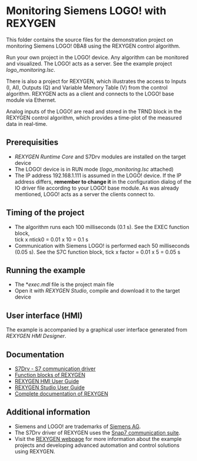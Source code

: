 Monitoring Siemens LOGO! with REXYGEN
====================================================

This folder contains the source files for the demonstration project on monitoring
Siemens LOGO! 0BA8 using the REXYGEN control algorithm.

Run your own project in the LOGO! device. Any algorithm can be monitored and visualized. The 
LOGO! acts as a server. See the example project *logo_monitoring.lsc*.

There is also a project for REXYGEN, which illustrates the access
to Inputs (I, AI), Outputs (Q) and Variable Memory Table (V) from the control 
algorithm. REXYGEN acts as a client and connects to the LOGO! base module via Ethernet.

Analog inputs of the LOGO! are read and stored in the TRND block in the REXYGEN 
control algorithm, which provides a time-plot of the measured data in real-time.

## Prerequisities ##
- *REXYGEN Runtime Core* and S7Drv modules are installed on the target device
- The LOGO! device is in RUN mode (*logo_monitoring.lsc* attached)
- The IP address 192.168.1.111 is assumed in the LOGO! device. If the IP address 
differs, **remember to change it** in the configuration dialog of the IO driver file according to your
LOGO! base module. As was already mentioned, LOGO! acts as a server the clients 
connect to. 

## Timing of the project ##
- The algorithm runs each 100 milliseconds (0.1 s). See the EXEC function block,  
tick x ntick0 = 0.01 x 10 = 0.1 s
- Communication with Siemens LOGO! is performed each 50 milliseconds 
(0.05 s). See the S7C function block,
tick x factor = 0.01 x 5 = 0.05 s

## Running the example ##
- The **exec.mdl* file is the project main file
- Open it with *REXYGEN Studio*, compile and download it to the target device

## User interface (HMI) ##
The example is accompanied by a graphical user interface generated from *REXYGEN HMI Designer*.

## Documentation ##

- [S7Drv - S7 communication driver](https://www.rexygen.com/doc/PDF/ENGLISH/S7Drv_ENG.pdf)
- [Function blocks of REXYGEN](https://www.rexygen.com/doc/PDF/ENGLISH/BRef_ENG.pdf)
- [REXYGEN HMI User Guide](https://www.rexygen.com/doc/PDF/ENGLISH/RexygenHMI_ENG.pdf)
- [REXYGEN Studio User Guide](https://www.rexygen.com/doc/PDF/ENGLISH/RexygenStudio_ENG.pdf)
- [Complete documentation of REXYGEN](http://www.rexygen.com/documentation-and-support)

## Additional information ##

- Siemens and LOGO! are trademarks of [Siemens AG](http://www.siemens.com).
- The S7Drv driver of REXYGEN uses the [Snap7 communication suite](http://sourceforge.net/projects/snap7).
- Visit the [REXYGEN webpage](http://www.rexygen.com) 
for more information about the example projects and developing advanced 
automation and control solutions using REXYGEN.
